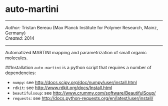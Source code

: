 auto-martini
============
***
*Author:* Tristan Bereau (Max Planck Institute for Polymer Research, Mainz, Germany)  
*Created:* 2014  
***
Automatized MARTINI mapping and parametrization of small organic molecules.

##Installation
`auto-martini` is a python script that requires a number of dependencies:
* `numpy`: see http://docs.scipy.org/doc/numpy/user/install.html
* `rdkit`: see http://www.rdkit.org/docs/Install.html
* `beautifulsoup`: see http://www.crummy.com/software/BeautifulSoup/
* `requests`: see http://docs.python-requests.org/en/latest/user/install/
